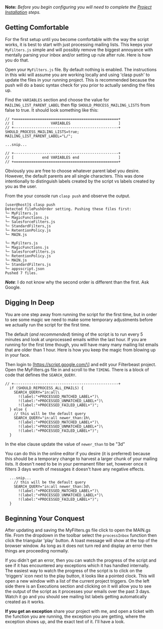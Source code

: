**Note:** *Before you begin configuring you will need to complete the [Project Installation](Installation) steps.*

## Getting Comfortable
For the first setup until you become comfortable with the way the script works, it is best to start with just processing mailing lists. This keeps your `MyFilters.js` simple and will possibly remove the biggest annoyance with mentally parsing your inbox and/or setting up rule after rule. Here is how you do that.

Open your `MyFilters.js` file. By default nothing is enabled.  The instructions in this wiki will assume you are working locally and using 'clasp push' to update the files in your running project. This is recommended because the push will do a basic syntax check for you prior to actually sending the files up.

Find the `VARIABLES` section and choose the value for `MAILING_LIST_PARENT_LABEL` then flip `SHOULD_PROCESS_MAILING_LISTS` from false to true. It should look something like this:

~~~
// +================================================+
// [                 VARIABLES                      ]
// +------------------------------------------------+
SHOULD_PROCESS_MAILING_LISTS=true;
MAILING_LIST_PARENT_LABEL="L/";

...snip...

// +------------------------------------------------+
// [             end VARIABLES end                  ]
// +================================================+
~~~

Obviously you are free to choose whatever parent label you desire. However, the default parents are all single characters. This was done intentionally to distinguish labels created by the script vs labels created by you as the user.

From the your console run `clasp push` and observe the output.
~~~
[user@host]$ clasp push
Detected filePushOrder setting. Pushing these files first:
└─ MyFilters.js
└─ MagicFunctions.js
└─ SalesforceFilters.js
└─ StandardFilters,js
└─ RetentionPolicy.js
└─ MAIN.js

└─ MyFilters.js
└─ MagicFunctions.js
└─ SalesforceFilters.js
└─ RetentionPolicy.js
└─ MAIN.js
└─ StandardFilters.js
└─ appsscript.json
Pushed 7 files.
~~~
***Note***: I do not know why the second order is different than the first. Ask Google.

## Digging In Deep

You are one step away from running the script for the first time, but in order to see some magic we need to make some temporary adjustments before we actually run the script for the first time.

The default (*and recommended*) timing of the script is to run every 5 minutes and look at unprocessed emails within the last hour.  If you are running for the first time though, you will have many many mailing list emails that are older than 1 hour. Here is how you keep the magic from blowing up in your face.

Then login to \[https://script.google.com/\] and edit your Filterbeast project. Open the MyFilters.gs file in and scroll to the `TIMING`. There is a block of code that defines the `SEARCH_QUERY`.

~~~
// +------------------------------------------------+
  if (SHOULD_REPROCESS_ALL_EMAILS) {
    SEARCH_QUERY="in:all\
      !(label:"+PROCESSED_MATCHED_LABEL+")\
      !(label:"+PROCESSED_UNMATCHED_LABEL+")\
      !(label:"+PROCESSED_FAILED_LABEL+")";
  } else {
    // this will be the default query
    SEARCH_QUERY="in:all newer_than:1h\
      !(label:"+PROCESSED_MATCHED_LABEL+")\
      !(label:"+PROCESSED_UNMATCHED_LABEL+")\
      !(label:"+PROCESSED_FAILED_LABEL+")";
  }
~~~

In the else clause update the value of `newer_than` to be "3d"

You can do this in the online editor if you desire (it is preferred) because this should be a temporary change to harvest a larger chunk of your mailing lists. It doesn't need to be in your permanent filter set, however once it filters 3 days worth of messages it doesn't have any negative effects.

~~~
  ...snip...
    // this will be the default query
    SEARCH_QUERY="in:all newer_than:3d\
      !(label:"+PROCESSED_MATCHED_LABEL+")\
      !(label:"+PROCESSED_UNMATCHED_LABEL+")\
      !(label:"+PROCESSED_FAILED_LABEL+")";
  }
~~~

## Beginning Your Conquest

After updating and saving the MyFilters.gs file click to open the MAIN.gs file. From the dropdown in the toolbar select the `processInbox` function then click the triangular 'play' button. A toast message will show at the top of the browser window. As long as it does not turn red and display an error then things are proceeding normally.

If you didn't get an error, then you can watch the progress of the script and see if it has encountered any exceptions which it has handled internally.  The easiest way to watch the progress of the script is to click on the 'triggers' icon next to the play button, it looks like a pointed clock. This will open a new window with a list of the current project triggers. On the left side there is an Executions section and clicking on it will allow you to see the output of the script as it processes your emails over the past 3 days. Watch it go and you should see mailing list labels getting automatically created as it works.

**If you get an exception** share your project with me, and open a ticket with the function you are running, the exception you are getting, where the exception shows up, and the exact text of it. I'll have a look.

